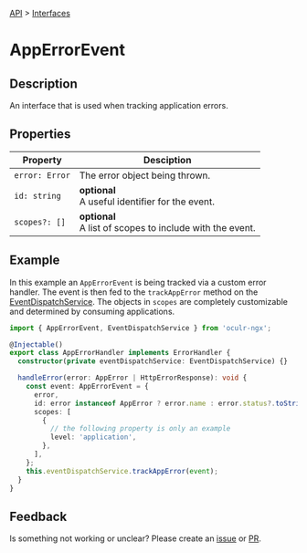 [API](./README.md) > [Interfaces](./README.md#Interfaces)

# AppErrorEvent

## Description

An interface that is used when tracking application errors.

## Properties

| Property       | Desciption                                                     |
| -------------- | -------------------------------------------------------------- |
| `error: Error` | The error object being thrown.                                 |
| `id: string`   | **optional** </br> A useful identifier for the event.          |
| `scopes?: []`  | **optional** </br> A list of scopes to include with the event. |

## Example

In this example an `AppErrorEvent` is being tracked via a custom error handler. The event is then fed to the `trackAppError` method on the [EventDispatchService](./event-dispatch-service.md). The objects in `scopes` are completely customizable and determined by consuming applications.

```typescript
import { AppErrorEvent, EventDispatchService } from 'oculr-ngx';

@Injectable()
export class AppErrorHandler implements ErrorHandler {
  constructor(private eventDispatchService: EventDispatchService) {}

  handleError(error: AppError | HttpErrorResponse): void {
    const event: AppErrorEvent = {
      error,
      id: error instanceof AppError ? error.name : error.status?.toString(),
      scopes: [
        {
          // the following property is only an example
          level: 'application',
        },
      ],
    };
    this.eventDispatchService.trackAppError(event);
  }
}
```

## Feedback

Is something not working or unclear? Please create an [issue](https://github.com/Progressive/oculr-ngx/issues/new/choose) or [PR](https://github.com/Progressive/oculr-ngx/blob/main/CONTRIBUTING.md).
